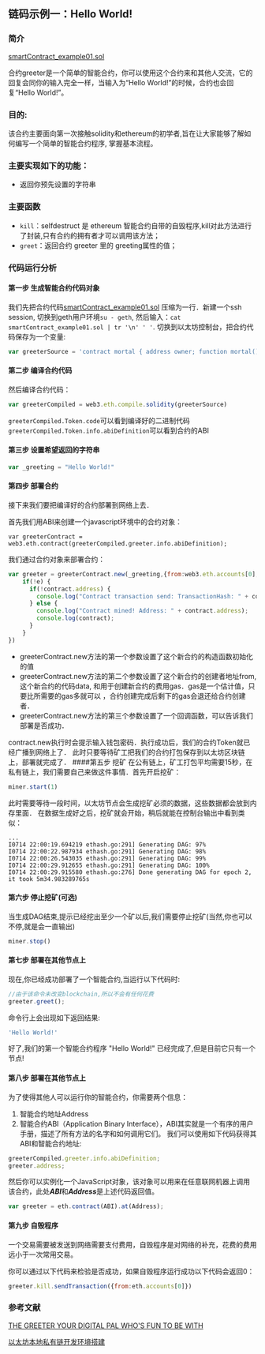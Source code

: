 ## 链码示例一：Hello World!
### 简介

[smartContract_example01.sol](smartContract_example01.sol)

合约greeter是一个简单的智能合约，你可以使用这个合约来和其他人交流，它的回复会同你的输入完全一样，当输入为“Hello World!”的时候，合约也会回复“Hello World!”。

### 目的:
该合约主要面向第一次接触solidity和ethereum的初学者,旨在让大家能够了解如何编写一个简单的智能合约程序,
掌握基本流程。
### 主要实现如下的功能：
* 返回你预先设置的字符串

### 主要函数
* `kill`：selfdestruct 是 ethereum 智能合约自带的自毁程序,kill对此方法进行了封装,只有合约的拥有者才可以调用该方法；
* `greet`：返回合约 greeter 里的 greeting属性的值；

### 代码运行分析

#### 第一步 生成智能合约代码对象
我们先把合约代码[smartContract_example01.sol](smartContract_example01.sol)
压缩为一行．新建一个ssh session, 切换到geth用户环境`su - geth`, 然后输入：`cat smartContract_example01.sol | tr '\n' ' '`.
切换到以太坊控制台，把合约代码保存为一个变量:
```js
var greeterSource = 'contract mortal { address owner; function mortal() { owner = msg.sender; } function kill() { if (msg.sender == owner) selfdestruct(owner); } } contract greeter is mortal { string greeting; function greeter(string _greeting) public { greeting = _greeting; } function greet() constant returns (string) { return greeting; } }'
```

#### 第二步 编译合约代码
然后编译合约代码：
```js
var greeterCompiled = web3.eth.compile.solidity(greeterSource)
```
`greeterCompiled.Token.code`可以看到编译好的二进制代码
`greeterCompiled.Token.info.abiDefinition`可以看到合约的ABI

#### 第三步 设置希望返回的字符串
```js
var _greeting = "Hello World!"
```
#### 第四步 部署合约
接下来我们要把编译好的合约部署到网络上去．

首先我们用ABI来创建一个javascript环境中的合约对象：
```sol
var greeterContract = web3.eth.contract(greeterCompiled.greeter.info.abiDefinition);
```
我们通过合约对象来部署合约：
```js
var greeter = greeterContract.new(_greeting,{from:web3.eth.accounts[0], data: greeterCompiled.greeter.code, gas: 300000}, function(e, contract){
    if(!e) {
      if(!contract.address) {
        console.log("Contract transaction send: TransactionHash: " + contract.transactionHash + " waiting to be mined...");
      } else {
        console.log("Contract mined! Address: " + contract.address);
        console.log(contract);
      }
    }
})
```

- greeterContract.new方法的第一个参数设置了这个新合约的构造函数初始化的值
- greeterContract.new方法的第二个参数设置了这个新合约的创建者地址from,
这个新合约的代码data, 和用于创建新合约的费用gas．gas是一个估计值，只要比所需要的gas多就可以
，合约创建完成后剩下的gas会退还给合约创建者．
- greeterContract.new方法的第三个参数设置了一个回调函数，可以告诉我们部署是否成功．

contract.new执行时会提示输入钱包密码．执行成功后，我们的合约Token就已经广播到网络上了．
此时只要等待矿工把我们的合约打包保存到以太坊区块链上，部署就完成了．
####第五步 挖矿
在公有链上，矿工打包平均需要15秒，在私有链上，我们需要自己来做这件事情．首先开启挖矿：
```js
miner.start(1)
```
此时需要等待一段时间，以太坊节点会生成挖矿必须的数据，这些数据都会放到内存里面．
在数据生成好之后，挖矿就会开始，稍后就能在控制台输出中看到类似：
```
...
I0714 22:00:19.694219 ethash.go:291] Generating DAG: 97%
I0714 22:00:22.987934 ethash.go:291] Generating DAG: 98%
I0714 22:00:26.543035 ethash.go:291] Generating DAG: 99%
I0714 22:00:29.912655 ethash.go:291] Generating DAG: 100%
I0714 22:00:29.915580 ethash.go:276] Done generating DAG for epoch 2, it took 5m34.983289765s
```
#### 第六步 停止挖矿(可选)
当生成DAG结束,提示已经挖出至少一个矿以后,我们需要停止挖矿(当然,你也可以不停,就是会一直输出)
```js
miner.stop()
```

#### 第七步 部署在其他节点上
现在,你已经成功部署了一个智能合约,当运行以下代码时:
```js
//由于该命令未改变blockchain,所以不会有任何花费
greeter.greet();
```
命令行上会出现如下返回结果:
```js
'Hello World!'
```
好了,我们的第一个智能合约程序 "Hello World!" 已经完成了,但是目前它只有一个节点!

#### 第八步 部署在其他节点上
为了使得其他人可以运行你的智能合约，你需要两个信息：
1. 智能合约地址Address
2. 智能合约ABI（Application Binary Interface），ABI其实就是一个有序的用户手册，描述了所有方法的名字和如何调用它们。
我们可以使用如下代码获得其ABI和智能合约地址:
```js
greeterCompiled.greeter.info.abiDefinition;
greeter.address;
```

然后你可以实例化一个JavaScript对象，该对象可以用来在任意联网机器上调用该合约，此处***ABI***和***Address***是上述代码返回值。
```js
var greeter = eth.contract(ABI).at(Address);
```

#### 第九步 自毁程序
一个交易需要被发送到网络需要支付费用，自毁程序是对网络的补充，花费的费用远小于一次常用交易。

你可以通过以下代码来检验是否成功，如果自毁程序运行成功以下代码会返回0：
```js
greeter.kill.sendTransaction({from:eth.accounts[0]})
```

### 参考文献
[THE GREETER YOUR DIGITAL PAL WHO'S FUN TO BE WITH](
https://www.ethereum.org/greeter#compiling-your-contract)

[以太坊本地私有链开发环境搭建](
http://ethfans.org/posts/ethereum-private-network-bootstrap)
